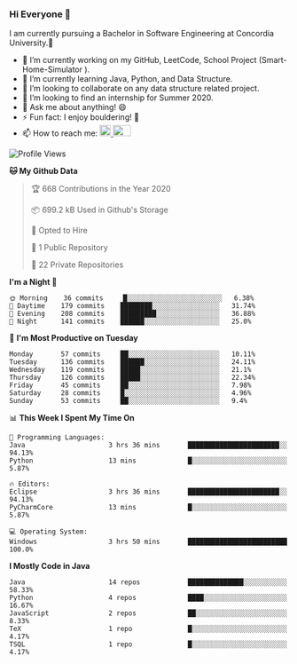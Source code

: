 ### Hi Everyone 👋
I am currently pursuing a Bachelor in Software Engineering at Concordia University.🏫

- 🔭 I’m currently working on my GitHub, LeetCode, School Project (Smart-Home-Simulator ).
- 🌱 I’m currently learning Java, Python, and Data Structure.
- 👯 I’m looking to collaborate on any data structure related project.
- 🤔 I’m looking to find an internship for Summer 2020.
- 💬 Ask me about anything! 😄
- ⚡ Fun fact: I enjoy bouldering! 🧗‍
- 📫 How to reach me: <a href="https://www.linkedin.com/in/siu-tong-ye/" target="_blank"> <img width="20px" width="32" src="https://cdn.jsdelivr.net/npm/simple-icons@v3/icons/linkedin.svg" /> </a> <a href="mailto:SiuTongYe@gmail.com" target="_blank"> <img height="20" width="32" src="https://cdn.jsdelivr.net/npm/simple-icons@v3/icons/gmail.svg" /> </a>

<!--START_SECTION:waka-->
![Profile Views](http://img.shields.io/badge/Profile%20Views-7-blue)

**🐱 My Github Data** 

> 🏆 668 Contributions in the Year 2020
 > 
> 📦 699.2 kB Used in Github's Storage 
 > 
> 💼 Opted to Hire
 > 
> 📜 1 Public Repository 
 > 
> 🔑 22 Private Repositories 

**I'm a Night 🦉** 

```text
🌞 Morning    36 commits     █░░░░░░░░░░░░░░░░░░░░░░░░   6.38% 
🌆 Daytime    179 commits    ████████░░░░░░░░░░░░░░░░░   31.74% 
🌃 Evening    208 commits    █████████░░░░░░░░░░░░░░░░   36.88% 
🌙 Night      141 commits    ██████░░░░░░░░░░░░░░░░░░░   25.0%

```
📅 **I'm Most Productive on Tuesday** 

```text
Monday       57 commits     ██░░░░░░░░░░░░░░░░░░░░░░░   10.11% 
Tuesday      136 commits    ██████░░░░░░░░░░░░░░░░░░░   24.11% 
Wednesday    119 commits    █████░░░░░░░░░░░░░░░░░░░░   21.1% 
Thursday     126 commits    █████░░░░░░░░░░░░░░░░░░░░   22.34% 
Friday       45 commits     ██░░░░░░░░░░░░░░░░░░░░░░░   7.98% 
Saturday     28 commits     █░░░░░░░░░░░░░░░░░░░░░░░░   4.96% 
Sunday       53 commits     ██░░░░░░░░░░░░░░░░░░░░░░░   9.4%

```


📊 **This Week I Spent My Time On** 

```text
💬 Programming Languages: 
Java                     3 hrs 36 mins       ███████████████████████░░   94.13% 
Python                   13 mins             █░░░░░░░░░░░░░░░░░░░░░░░░   5.87%

🔥 Editors: 
Eclipse                  3 hrs 36 mins       ███████████████████████░░   94.13% 
PyCharmCore              13 mins             █░░░░░░░░░░░░░░░░░░░░░░░░   5.87%

💻 Operating System: 
Windows                  3 hrs 50 mins       █████████████████████████   100.0%

```

**I Mostly Code in Java** 

```text
Java                     14 repos            ██████████████░░░░░░░░░░░   58.33% 
Python                   4 repos             ████░░░░░░░░░░░░░░░░░░░░░   16.67% 
JavaScript               2 repos             ██░░░░░░░░░░░░░░░░░░░░░░░   8.33% 
TeX                      1 repo              █░░░░░░░░░░░░░░░░░░░░░░░░   4.17% 
TSQL                     1 repo              █░░░░░░░░░░░░░░░░░░░░░░░░   4.17%

```



<!--END_SECTION:waka-->
